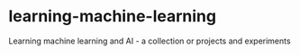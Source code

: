 # learning-machine-learning
Learning machine learning and AI - a collection or projects and experiments
